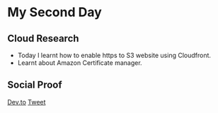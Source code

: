 <!-- This is a template you can use for quick progress days. It removes a lot of the steps we encourage you to share in the longer template 000-DAY-ARTICLE-LONG-TEMPLATE.MD-->

# My Second Day

## Cloud Research

- Today I learnt how to enable https to S3 website using Cloudfront.
- Learnt about Amazon Certificate manager.

## Social Proof

[Dev.to](https://dev.to/sudhachandranbc/https-using-cloudfront-2i7h)
[Tweet](https://twitter.com/SudhaKishoreBC/status/1288683397607337986)

